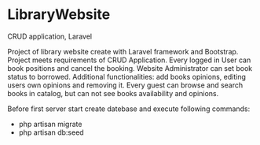 # LibraryWebsite
CRUD application, Laravel

Project of library website create with Laravel framework and Bootstrap. Project meets requirements of CRUD Application. Every logged in User can book positions and cancel the booking. 
Website Administrator can set book status to borrowed. Additional functionalities: add books opinions, editing users own opinions and removing it. 
Every guest can browse and search books in catalog, but can not see books availability and opinions. 

Before first server start create datebase and execute following commands: 
<ul>
<li>php artisan migrate</li>
<li>php artisan db:seed</li>
</ul>


